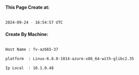 
   
#### This Page Create at:

```bash

2024-09-24 - 16:54:57 UTC

```

#### Create By Machine:

```bash

Host Name : fv-az665-37

platform  : Linux-6.8.0-1014-azure-x86_64-with-glibc2.35

Ip Local  : 10.1.0.48

```

